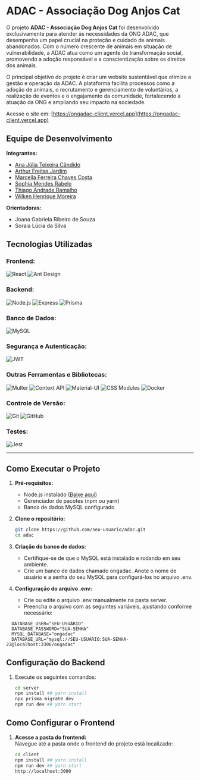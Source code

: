 # **ADAC - Associação Dog Anjos Cat**

O projeto **ADAC - Associação Dog Anjos Cat** foi desenvolvido exclusivamente para atender às necessidades da ONG ADAC, que desempenha um papel crucial na proteção e cuidado de animais abandonados. Com o número crescente de animais em situação de vulnerabilidade, a ADAC atua como um agente de transformação social, promovendo a adoção responsável e a conscientização sobre os direitos dos animais.

O principal objetivo do projeto é criar um website sustentável que otimize a gestão e operação da ADAC. A plataforma facilita processos como a adoção de animais, o recrutamento e gerenciamento de voluntários, a realização de eventos e o engajamento da comunidade, fortalecendo a atuação da ONG e ampliando seu impacto na sociedade. 

Acesse o site em: [https://ongadac-client.vercel.app](https://ongadac-client.vercel.app)



## **Equipe de Desenvolvimento**

**Integrantes:**

- [Ana Júlia Teixeira Cândido](https://github.com/anajuliateixeiracandido)  
- [Arthur Freitas Jardim](https://github.com/ArthurFreitasJardim)  
- [Marcella Ferreira Chaves Costa](https://github.com/marcellafccosta)  
- [Sophia Mendes Rabelo](https://github.com/sophiaamr)  
- [Thiago Andrade Ramalho](https://github.com/ThiagoAndradeRamalho)  
- [Wilken Henrique Moreira](https://github.com/Wilkennn)  

**Orientadoras:**

- Joana Gabriela Ribeiro de Souza  
- Soraia Lúcia da Silva  

## **Tecnologias Utilizadas**

### **Frontend:**  
![React](https://img.shields.io/badge/-React-61DAFB?logo=react&logoColor=white&style=flat-square) 
![Ant Design](https://img.shields.io/badge/-AntDesign-0170FE?logo=ant-design&logoColor=white&style=flat-square) 

### **Backend:**  
![Node.js](https://img.shields.io/badge/-Node.js-339933?logo=node.js&logoColor=white&style=flat-square) 
![Express](https://img.shields.io/badge/-Express-000000?logo=express&logoColor=white&style=flat-square) 
![Prisma](https://img.shields.io/badge/-Prisma-2D3748?logo=prisma&logoColor=white&style=flat-square) 

### **Banco de Dados:**  
![MySQL](https://img.shields.io/badge/-MySQL-4479A1?logo=mysql&logoColor=white&style=flat-square) 

### **Segurança e Autenticação:**  
![JWT](https://img.shields.io/badge/-JWT-000000?logo=json-web-tokens&logoColor=white&style=flat-square)  

### **Outras Ferramentas e Bibliotecas:**  
![Multer](https://img.shields.io/badge/-Multer-FF4F2E?logo=moleculer&logoColor=white&style=flat-square) 
![Context API](https://img.shields.io/badge/-ContextAPI-61DAFB?logo=react&logoColor=white&style=flat-square) 
![Material-UI](https://img.shields.io/badge/-Material--UI-007FFF?logo=mui&logoColor=white&style=flat-square) 
![CSS Modules](https://img.shields.io/badge/-CSS%20Modules-264de4?logo=css3&logoColor=white&style=flat-square) 
![Docker](https://img.shields.io/badge/-Docker-2496ED?logo=docker&logoColor=white&style=flat-square) 

### **Controle de Versão:**  
![Git](https://img.shields.io/badge/-Git-F05032?logo=git&logoColor=white&style=flat-square) 
![GitHub](https://img.shields.io/badge/-GitHub-181717?logo=github&logoColor=white&style=flat-square)  

### **Testes:**  
![Jest](https://img.shields.io/badge/-Jest-C21325?logo=jest&logoColor=white&style=flat-square)  

---

## **Como Executar o Projeto**

1. **Pré-requisitos:**  
   - Node.js instalado ([Baixe aqui](https://nodejs.org/))  
   - Gerenciador de pacotes (npm ou yarn)  
   - Banco de dados MySQL configurado  

2. **Clone o repositório:**  
   ```bash
   git clone https://github.com/seu-usuario/adac.git
   cd adac

3. **Criação do banco de dados:**
    - Certifique-se de que o MySQL está instalado e rodando em seu ambiente.
    - Crie um banco de dados chamado ongadac.
Anote o nome de usuário e a senha do seu MySQL para configurá-los no arquivo .env.

4. **Configuração do arquivo .env:**
    - Crie ou edite o arquivo .env manualmente na pasta server.
    - Preencha o arquivo com as seguintes variáveis, ajustando conforme necessário:
 ```plaintext  
   DATABASE_USER="SEU-USUÁRIO"
   DATABASE_PASSWORD="SUA-SENHA"
   MYSQL_DATABASE="ongadac"
   DATABASE_URL="mysql://SEU-USUÁRIO:SUA-SENHA-22@localhost:3306/ongadac"
```

## **Configuração do Backend**

1. Execute os seguintes comandos:  
   ```bash
   cd server
   npm install ## yarn install
   npx prisma migrate dev
   npm run dev ## yarn start                    


## **Como Configurar o Frontend**

1. **Acesse a pasta do frontend:**  
   Navegue até a pasta onde o frontend do projeto está localizado:
   ```bash
   cd client
   npm install ## yarn install
   npm run dev ## yarn start
   http://localhost:3000

